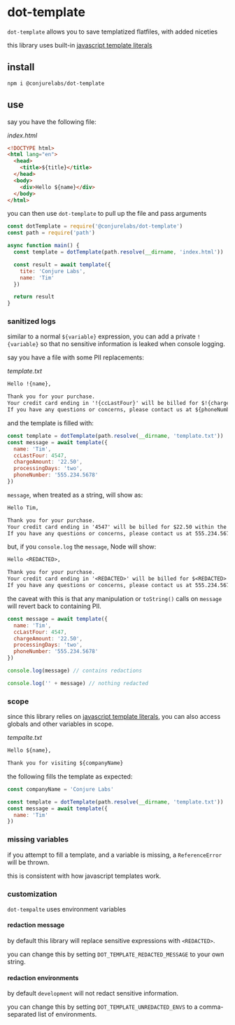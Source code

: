 # dot-template

`dot-template` allows you to save templatized flatfiles, with added niceties

this library uses built-in [javascript template literals](https://developer.mozilla.org/en-US/docs/Web/JavaScript/Reference/Template_literals)

## install

```
npm i @conjurelabs/dot-template
```

## use

say you have the following file:

_index.html_
```html
<!DOCTYPE html>
<html lang="en">
  <head>
    <title>${title}</title>
  </head>
  <body>
    <div>Hello ${name}</div>
  </body>
</html>
```

you can then use `dot-template` to pull up the file and pass arguments

```js
const dotTemplate = require('@conjurelabs/dot-template')
const path = require('path')

async function main() {
  const template = dotTemplate(path.resolve(__dirname, 'index.html'))

  const result = await template({
    tite: 'Conjure Labs',
    name: 'Tim'
  })

  return result
}
```

### sanitized logs

similar to a normal `${variable}` expression, you can add a private `!{variable}` so that no sensitive information is leaked when console logging.

say you have a file with some PII replacements:

_template.txt_
```txt
Hello !{name},

Thank you for your purchase.
Your credit card ending in '!{ccLastFour}' will be billed for $!{chargeAmount} within the next ${processingDays} business days.
If you have any questions or concerns, please contact us at ${phoneNumber}.
```

and the template is filled with:

```js
const template = dotTemplate(path.resolve(__dirname, 'template.txt'))
const message = await template({
  name: 'Tim',
  ccLastFour: 4547,
  chargeAmount: '22.50',
  processingDays: 'two',
  phoneNumber: '555.234.5678'
})
```

`message`, when treated as a string, will show as:

```txt
Hello Tim,

Thank you for your purchase.
Your credit card ending in '4547' will be billed for $22.50 within the next two business days.
If you have any questions or concerns, please contact us at 555.234.5678.
```

but, if you `console.log` the `message`, Node will show:

```txt
Hello <REDACTED>,

Thank you for your purchase.
Your credit card ending in '<REDACTED>' will be billed for $<REDACTED> within the next two business days.
If you have any questions or concerns, please contact us at 555.234.5678.
```

the caveat with this is that any manipulation or `toString()` calls on `message` will revert back to containing PII.

```js
const message = await template({
  name: 'Tim',
  ccLastFour: 4547,
  chargeAmount: '22.50',
  processingDays: 'two',
  phoneNumber: '555.234.5678'
})

console.log(message) // contains redactions

console.log('' + message) // nothing redacted
```

### scope

since this library relies on [javascript template literals](https://developer.mozilla.org/en-US/docs/Web/JavaScript/Reference/Template_literals), you can also access globals and other variables in scope.

_tempalte.txt_
```txt
Hello ${name},

Thank you for visiting ${companyName}
```

the following fills the template as expected:

```js
const companyName = 'Conjure Labs'

const template = dotTemplate(path.resolve(__dirname, 'template.txt'))
const message = await template({
  name: 'Tim'
})
```

### missing variables

if you attempt to fill a template, and a variable is missing, a `ReferenceError` will be thrown.

this is consistent with how javascript templates work.

### customization

`dot-tempalte` uses environment variables

#### redaction message

by default this library will replace sensitive expressions with `<REDACTED>`.

you can change this by setting `DOT_TEMPLATE_REDACTED_MESSAGE` to your own string.

#### redaction environments

by default `development` will not redact sensitive information.

you can change this by setting `DOT_TEMPLATE_UNREDACTED_ENVS` to a comma-separated list of environments.
